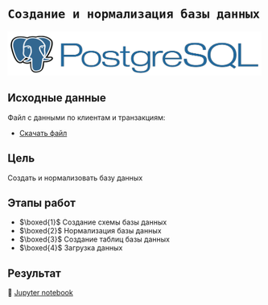 # `Создание и нормализация базы данных`

<img src='data/img/pglogo.png'>

## Исходные данные
Файл с данными по клиентам и транзакциям: 
- [Скачать файл](https://disk.yandex.ru/i/ri8iKEH8lPqCzQ)

## Цель

Создать и нормализовать базу данных

## Этапы работ

- $\boxed{1}$ Создание схемы базы данных 
- $\boxed{2}$  Нормализация базы данных
- $\boxed{3}$ Создание таблиц базы данных
- $\boxed{4}$  Загрузка данных

## Результат

:scroll: [Jupyter notebook]()
